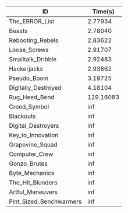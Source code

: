|ID|Time(s)|
|-|-|
|The_ERROR_List|2.77934|
|Beasts|2.78040|
|Rebooting_Rebels|2.83622|
|Loose_Screws|2.91707|
|Smalltalk_Dribble|2.92483|
|Hackerjacks|2.93862|
|Pseudo_Boom|3.19725|
|Digitally_Destroyed|4.18104|
|Rug_Heed_Bend|129.16083|
|Creed_Symbol|inf|
|Blackouts|inf|
|Digital_Destroyers|inf|
|Key_to_Innovation|inf|
|Grapevine_Squad|inf|
|Computer_Crew|inf|
|Gonzo_Brutes|inf|
|Byte_Mechanics|inf|
|The_Hit_Blunders|inf|
|Artful_Maneuvers|inf|
|Pint_Sized_Benchwarmers|inf|
